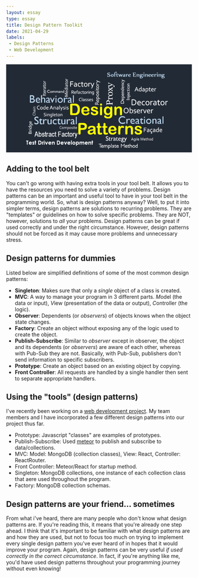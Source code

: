 ```yaml
---
layout: essay
type: essay
title: Design Pattern Toolkit
date: 2021-04-29
labels:
 - Design Patterns
 - Web Development
---
```


<img class="ui image" src="/images/designpatterns.png">

## Adding to the tool belt 
You can't go wrong with having extra tools in your tool belt. It allows you to have the resources you need to solve a variety of problems. Design patterns can be an important and useful tool to have in your tool belt in the programming world. So, what is design patterns anyway? Well, to put it into simpler terms, design patterns are solutions to recurring problems. They are "templates" or guidelines on how to solve specific problems. They are NOT, however, solutions to *all* your problems. Design patterns can be great if used correctly and under the right circumstance. However, design patterns should not be forced as it may cause more problems and unnecessary stress.

## Design patterns for dummies
Listed below are simplified definitions of some of the most common design patterns:
-  **Singleton**: Makes sure that only a *single* object of a class is created.
-  **MVC**: A way to manage your program in 3 different parts. *M*odel (the data or input), *V*iew (presentation of the data or output), *C*ontroller (the logic).
-  **Observer**: Dependents (or *observers*) of objects knows when the object state changes.
-  **Factory**: Create an object without exposing any of the logic used to create the object. 
-  **Publish-Subscribe**: Similar to *observer* except in observer, the object and its dependents (or *observers*) are aware of each other, whereas with Pub-Sub they are not. Basically, with Pub-Sub, publishers don't send information to specific subscribers. 
-  **Prototype**: Create an object based on an existing object by copying.
-  **Front Controller**: All requests are handled by a single handler then sent to separate appropriate handlers. 

## Using the "tools" (design patterns)
I've recently been working on a [web development project](https://easy-chef.github.io). My team members and I have incorporated a few different design patterns into our project thus far. 
- Prototype: Javascript "classes" are examples of prototypes. 
- Publish-Subscribe: Used [meteor](https://docs.meteor.com/api/pubsub.html) to publish and subscribe to data/collections. 
- MVC: Model: MongoDB (collection classes), View: React, Controller: ReactRouter.
- Front Controller: Meteor/React for startup method.
- Singleton: MongoDB collections, one instance of each collection class that aere used throughout the program.
- Factory: MongoDB collection schemas.

## Design patterns are your friend... sometimes
From what i've heard, there are many people who don't know what design patterns are. If you're reading this, it means that you're already one step ahead. I think that it's important to be familiar with what design patterns are and how they are used, but not to focus too much on trying to implement every single design pattern you've ever heard of in hopes that it would improve your program. Again, design patterns can be very useful *if used correctly in the correct circumstance*. In fact, if you're anything like me, you'd have used design patterns throughout your programming journey without even knowing!
